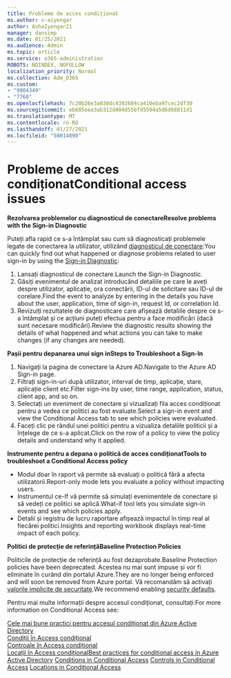 ```yaml
---
title: Probleme de acces condiționat
ms.author: v-aiyengar
author: AshaIyengar21
manager: dansimp
ms.date: 01/25/2021
ms.audience: Admin
ms.topic: article
ms.service: o365-administration
ROBOTS: NOINDEX, NOFOLLOW
localization_priority: Normal
ms.collection: Adm_O365
ms.custom:
- "9004349"
- "7768"
ms.openlocfilehash: 7c20b26e3a038dc4392684ca410eba97cec2df30
ms.sourcegitcommit: eb685eea3ab312d404d55bfd5594a5d6d68811d1
ms.translationtype: MT
ms.contentlocale: ro-RO
ms.lasthandoff: 01/27/2021
ms.locfileid: "50014890"
---
```

# <a name="conditional-access-issues"></a><span data-ttu-id="7f01b-102">Probleme de acces condiționat</span><span class="sxs-lookup"><span data-stu-id="7f01b-102">Conditional access issues</span></span>

<span data-ttu-id="7f01b-103">**Rezolvarea problemelor cu diagnosticul de conectare**</span><span class="sxs-lookup"><span data-stu-id="7f01b-103">**Resolve problems with the Sign-in Diagnostic**</span></span>

<span data-ttu-id="7f01b-104">Puteți afla rapid ce s-a întâmplat sau cum să diagnosticați problemele legate de conectarea la utilizator, utilizând [diagnosticul de conectare](https://portal.azure.com/#blade/Microsoft_AAD_IAM/ActiveDirectoryMenuBlade/diagnose/symptomId/ms_aad_dxp_signin_caDiagnoseAndSolveSummarySymptom):</span><span class="sxs-lookup"><span data-stu-id="7f01b-104">You can quickly find out what happened or diagnose problems related to user sign-in by using the [Sign-in Diagnostic](https://portal.azure.com/#blade/Microsoft_AAD_IAM/ActiveDirectoryMenuBlade/diagnose/symptomId/ms_aad_dxp_signin_caDiagnoseAndSolveSummarySymptom):</span></span>

1. <span data-ttu-id="7f01b-105">Lansați diagnosticul de conectare.</span><span class="sxs-lookup"><span data-stu-id="7f01b-105">Launch the Sign-in Diagnostic.</span></span>
1. <span data-ttu-id="7f01b-106">Găsiți evenimentul de analizat introducând detaliile pe care le aveți despre utilizator, aplicație, ora conectării, ID-ul de solicitare sau ID-ul de corelare.</span><span class="sxs-lookup"><span data-stu-id="7f01b-106">Find the event to analyze by entering in the details you have about the user, application, time of sign-in, request Id, or correlation Id.</span></span>
1. <span data-ttu-id="7f01b-107">Revizuiți rezultatele de diagnosticare care afișează detaliile despre ce s-a întâmplat și ce acțiuni puteți efectua pentru a face modificări (dacă sunt necesare modificări).</span><span class="sxs-lookup"><span data-stu-id="7f01b-107">Review the diagnostic results showing the details of what happened and what actions you can take to make changes (if any changes are needed).</span></span>

<span data-ttu-id="7f01b-108">**Pașii pentru depanarea unui sign in**</span><span class="sxs-lookup"><span data-stu-id="7f01b-108">**Steps to Troubleshoot a Sign-In**</span></span> 

1. <span data-ttu-id="7f01b-109">Navigați la pagina de conectare la Azure AD.</span><span class="sxs-lookup"><span data-stu-id="7f01b-109">Navigate to the Azure AD Sign-in page.</span></span>
1. <span data-ttu-id="7f01b-110">Filtrați sign-in-uri după utilizator, interval de timp, aplicație, stare, aplicație client etc.</span><span class="sxs-lookup"><span data-stu-id="7f01b-110">Filter sign-ins by user, time range, application, status, client app, and so on.</span></span>
1. <span data-ttu-id="7f01b-111">Selectați un eveniment de conectare și vizualizați fila acces condiționat pentru a vedea ce politici au fost evaluate.</span><span class="sxs-lookup"><span data-stu-id="7f01b-111">Select a sign-in event and view the Conditional Access tab to see which policies were evaluated.</span></span>
1. <span data-ttu-id="7f01b-112">Faceți clic pe rândul unei politici pentru a vizualiza detaliile politicii și a înțelege de ce s-a aplicat.</span><span class="sxs-lookup"><span data-stu-id="7f01b-112">Click on the row of a policy to view the policy details and understand why it applied.</span></span>

<span data-ttu-id="7f01b-113">**Instrumente pentru a depana o politică de acces condiționat**</span><span class="sxs-lookup"><span data-stu-id="7f01b-113">**Tools to troubleshoot a Conditional Access policy**</span></span>

- <span data-ttu-id="7f01b-114">Modul doar în raport vă permite să evaluați o politică fără a afecta utilizatorii.</span><span class="sxs-lookup"><span data-stu-id="7f01b-114">Report-only mode lets you evaluate a policy without impacting users.</span></span>
- <span data-ttu-id="7f01b-115">Instrumentul ce-If vă permite să simulați evenimentele de conectare și să vedeți ce politici se aplică.</span><span class="sxs-lookup"><span data-stu-id="7f01b-115">What-if tool lets you simulate sign-in events and see which policies apply.</span></span>
- <span data-ttu-id="7f01b-116">Detalii și registru de lucru raportare afișează impactul în timp real al fiecărei politici.</span><span class="sxs-lookup"><span data-stu-id="7f01b-116">Insights and reporting workbook displays real-time impact of each policy.</span></span>

<span data-ttu-id="7f01b-117">**Politici de protecție de referință**</span><span class="sxs-lookup"><span data-stu-id="7f01b-117">**Baseline Protection Policies**</span></span>

<span data-ttu-id="7f01b-118">Politicile de protecție de referință au fost dezaprobate.</span><span class="sxs-lookup"><span data-stu-id="7f01b-118">Baseline Protection policies have been deprecated.</span></span> <span data-ttu-id="7f01b-119">Acestea nu mai sunt impuse și vor fi eliminate în curând din portalul Azure.</span><span class="sxs-lookup"><span data-stu-id="7f01b-119">They are no longer being enforced and will soon be removed from Azure portal.</span></span> <span data-ttu-id="7f01b-120">Vă recomandăm să activați [valorile implicite de securitate](https://docs.microsoft.com/azure/active-directory/fundamentals/concept-fundamentals-security-defaults).</span><span class="sxs-lookup"><span data-stu-id="7f01b-120">We recommend enabling [security defaults](https://docs.microsoft.com/azure/active-directory/fundamentals/concept-fundamentals-security-defaults).</span></span>

<span data-ttu-id="7f01b-121">Pentru mai multe informații despre accesul condiționat, consultați:</span><span class="sxs-lookup"><span data-stu-id="7f01b-121">For more information on Conditional Access see:</span></span>

<span data-ttu-id="7f01b-122">[Cele mai bune practici pentru accesul condiționat din Azure Active Directory](https://docs.microsoft.com/azure/active-directory/conditional-access/best-practices)  
 [Condiții în Access condițional](https://docs.microsoft.com/azure/active-directory/conditional-access/best-practices)  
 [Controale în Access condițional](https://docs.microsoft.com/azure/active-directory/conditional-access/controls)  
 [Locații în Access condițional](https://docs.microsoft.com/azure/active-directory/conditional-access/location-condition)</span><span class="sxs-lookup"><span data-stu-id="7f01b-122">[Best practices for conditional access in Azure Active Directory](https://docs.microsoft.com/azure/active-directory/conditional-access/best-practices) 
[Conditions in Conditional Access](https://docs.microsoft.com/azure/active-directory/conditional-access/best-practices) 
[Controls in Conditional Access](https://docs.microsoft.com/azure/active-directory/conditional-access/controls) 
[Locations in Conditional Access ](https://docs.microsoft.com/azure/active-directory/conditional-access/location-condition)</span></span>
